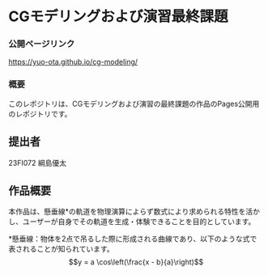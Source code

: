 # CGモデリングおよび演習最終課題
### 公開ページリンク
https://yuo-ota.github.io/cg-modeling/
### 概要
このレポジトリは、CGモデリングおよび演習の最終課題の作品のPages公開用のレポジトリです。
## 提出者
23FI072 綱島優太
## 作品概要
本作品は、懸垂線*の軌道を物理演算によらず数式により求められる特性を活かし、ユーザーが自身でその軌道を生成・体験できることを目的としています。

\*懸垂線：物体を2点で吊るした際に形成される曲線であり、以下のような式で表されることが知られています。
$$y = a \cos\left(\frac{x - b}{a}\right)$$